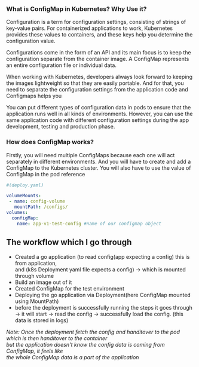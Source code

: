 ### What is ConfigMap in Kubernetes? Why Use it?

Configuration is a term for configuration settings, consisting of strings of key-value pairs. 
For containerized applications to work, Kubernetes provides these values to containers, 
and these keys help you determine the configuration value.

Configurations come in the form of an API and its main focus is to keep the configuration
separate from the container image. A ConfigMap represents an entire configuration file 
or individual data.

When working with Kubernetes, developers always look forward to keeping the images lightweight 
so that they are easily portable. And for that, you need to separate the configuration settings 
from the application code and Configmaps helps you

You can put different types of configuration data in pods to ensure that the application runs well 
in all kinds of environments. However, you can use the same application code with different 
configuration settings during the app development, testing and production phase.

### How does ConfigMap works?

Firstly, you will need multiple ConfigMaps because each one will act separately in different environments. 
And you will have to create and add a ConfigMap to the Kubernetes cluster. 
You will also have to use the value of ConfigMap in the pod reference

```yaml
#(deploy.yaml)

volumeMounts:
 - name: config-volume
   mountPath: /configs/
volumes:
  configMap:
    name: app-v1-test-config #name of our configmap object
```

## The workflow which I go through

- Created a go application (to read config(app expecting a config) this is from application,<br> 
  and (k8s Deployment yaml file expects a config) -> which is mounted through volume
- Build an image out of it
- Created ConfigMap for the test environment
- Deploying the go application via Deployment(here ConfigMap mounted using MountPath)
- before the deployment is successfully running the steps it goes through <br>
   -> it will start -> read the config -> successfully load the config. (this data is stored in logs)

*Note: Once the deployment fetch the config and handitover to the pod which is then handitover to the container <br>
but the application doesn't know the config data is coming from ConfigMap, it feels like* <br>
*the whole ConfigMap data is a part of the application* 